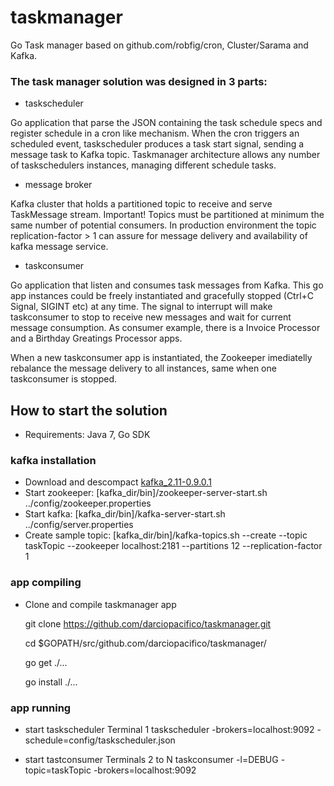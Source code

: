 # taskmanager

Go Task manager based on github.com/robfig/cron, Cluster/Sarama and Kafka.

### The task manager solution was designed in 3 parts:

* taskscheduler

Go application that parse the JSON containing the task schedule specs and register schedule in a cron like mechanism. When the cron triggers an scheduled event, taskscheduler produces a task start signal, sending a message task to Kafka topic. Taskmanager architecture allows any number of taskschedulers instances, managing different schedule tasks.

* message broker

Kafka cluster that holds a partitioned topic to receive and serve TaskMessage stream. Important! Topics must be partitioned at minimum the same number of potential consumers. In production environment the topic replication-factor > 1 can assure for message delivery and availability of kafka message service.

* taskconsumer

Go application that listen and consumes task messages from Kafka. This go app instances could be freely instantiated and gracefully stopped (Ctrl+C Signal, SIGINT etc) at any time. The signal to interrupt will make taskconsumer to stop to receive new messages and wait for current message consumption.
As consumer example, there is a Invoice Processor and a Birthday Greatings Processor apps.

When a new taskconsumer app is instantiated, the Zookeeper imediatelly rebalance the message delivery to all instances, same when one taskconsumer is stopped.

## How to start the solution

* Requirements: Java 7, Go SDK

### kafka installation 

- Download and descompact [kafka_2.11-0.9.0.1](https://www.apache.org/dyn/closer.cgi?path=/kafka/0.10.0.0/kafka_2.11-0.10.0.0.tgz)
- Start zookeeper: [kafka_dir/bin]/zookeeper-server-start.sh ../config/zookeeper.properties
- Start kafka: [kafka_dir/bin]/kafka-server-start.sh ../config/server.properties
- Create sample topic: [kafka_dir/bin]/kafka-topics.sh --create --topic taskTopic --zookeeper localhost:2181 --partitions 12 --replication-factor 1


### app compiling

* Clone and compile taskmanager app

  git clone https://github.com/darciopacifico/taskmanager.git

  cd $GOPATH/src/github.com/darciopacifico/taskmanager/

  go get ./...

  go install ./...

### app running

  - start taskscheduler 
    Terminal 1
    taskscheduler -brokers=localhost:9092 -schedule=config/taskscheduler.json
    
  - start tastconsumer
    Terminals 2 to N 
    taskconsumer -l=DEBUG -topic=taskTopic -brokers=localhost:9092

  


